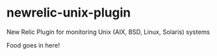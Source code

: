 newrelic-unix-plugin
====================

New Relic Plugin for monitoring Unix (AIX, BSD, Linux, Solaris) systems

Food goes in here!

